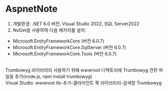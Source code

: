 # AspnetNote
1. 개발환경: .NET 6.0 버전, Visual Studio 2022, SQL Server2022
2. NuGet을 사용하여 다음 패키지를 설치:
- Microsoft.EntityFrameworkCore (버전 6.0.7)
- Microsoft.EntityFrameworkCore.SqlServer (버전 6.0.7)
- Microsoft.EntityFrameworkCore.Tools (버전 6.0.7)
<br/>
Trumbowyg 라이브러리 사용하기 위해 wwwroot 디렉토리에 Trumbowyg 관련 파일을 추가(node.js, npm install trumbowyg) <br/>
  Visual Studio: wwwroot lib-추가-클라이언트 쪽 라이브러리-검색창 Trumbowyg
